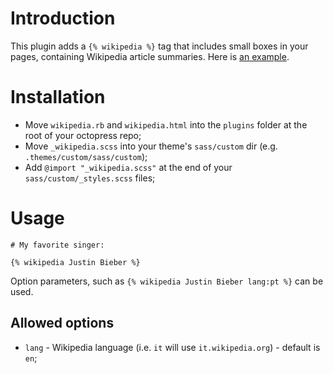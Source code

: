 # Introduction

This plugin adds a `{% wikipedia %}` tag that includes small boxes in your pages, containing Wikipedia article summaries. Here is [an example](http://pferreir.github.com/2012/06/19/medieval-mysteries/).

# Installation

 * Move `wikipedia.rb` and `wikipedia.html` into the `plugins` folder at the root of your octopress repo;
 * Move `_wikipedia.scss` into your theme's `sass/custom` dir (e.g. `.themes/custom/sass/custom`);
 * Add `@import "_wikipedia.scss"` at the end of your `sass/custom/_styles.scss` files;

# Usage

    # My favorite singer:

    {% wikipedia Justin Bieber %}

Option parameters, such as `{% wikipedia Justin Bieber lang:pt %}` can be used.

## Allowed options

 * `lang` - Wikipedia language (i.e. `it` will use `it.wikipedia.org`) - default is `en`;
